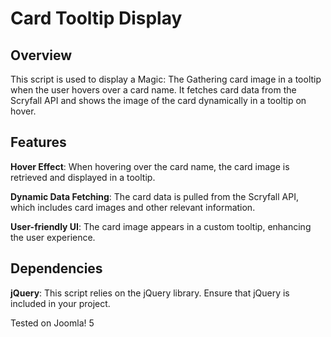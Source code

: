 # Card Tooltip Display
## Overview
This script is used to display a Magic: The Gathering card image in a tooltip when the user hovers over a card name. It fetches card data from the Scryfall API and shows the image of the card dynamically in a tooltip on hover.

## Features
**Hover Effect**: When hovering over the card name, the card image is retrieved and displayed in a tooltip.

**Dynamic Data Fetching**: The card data is pulled from the Scryfall API, which includes card images and other relevant information.

**User-friendly UI**: The card image appears in a custom tooltip, enhancing the user experience.

## Dependencies
**jQuery**: This script relies on the jQuery library. Ensure that jQuery is included in your project.

Tested on Joomla! 5
